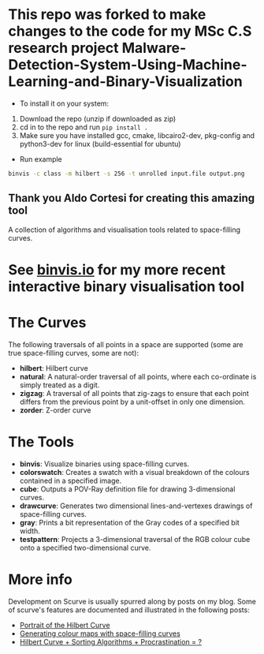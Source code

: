 # This repo was forked to make changes to the code for my MSc C.S research project Malware-Detection-System-Using-Machine-Learning-and-Binary-Visualization

- To install it on your system:
1. Download the repo (unzip if downloaded as zip)
2. cd in to the repo and run `pip install .`
3. Make sure you have installed gcc, cmake, libcairo2-dev, pkg-config and python3-dev for linux (build-essential for ubuntu)

- Run example
```bash
binvis -c class -m hilbert -s 256 -t unrolled input.file output.png
```

## Thank you Aldo Cortesi for creating this amazing tool

A collection of algorithms and visualisation tools related to space-filling
curves.

# See [binvis.io](http://binvis.io) for my more recent interactive binary visualisation tool

# The Curves 

The following traversals of all points in a space are supported (some are true
space-filling curves, some are not):
    
- __hilbert__:    Hilbert curve
- __natural__:    A natural-order traversal of all points, where each co-ordinate is simply treated as a digit.
- __zigzag__:     A traversal of all points that zig-zags to ensure that each point differs from the previous point by a unit-offset in only one dimension.
- __zorder__:     Z-order curve

# The Tools 

- __binvis__: Visualize binaries using space-filling curves.  
- __colorswatch__: Creates a swatch with a visual breakdown of the colours
contained in a specified image.
- __cube__: Outputs a POV-Ray definition file for drawing 3-dimensional curves.
- __drawcurve__: Generates two dimensional lines-and-vertexes drawings of
space-filling curves.
- __gray__: Prints a bit representation of the Gray codes of a specified bit
width.
- __testpattern__: Projects a 3-dimensional traversal of the RGB colour cube onto
a specified two-dimensional curve.


# More info

Development on Scurve is usually spurred along by posts on my blog. Some of
scurve's features are documented and illustrated in the following posts:

- [Portrait of the Hilbert Curve](http://corte.si/posts/code/hilbert/portrait/index.html) 
- [Generating colour maps with space-filling curves](http://corte.si/posts/code/hilbert/swatches/index.html)
- [Hilbert Curve + Sorting Algorithms + Procrastination = ?](http://corte.si/posts/code/sortvis-fruitsalad/index.html)

